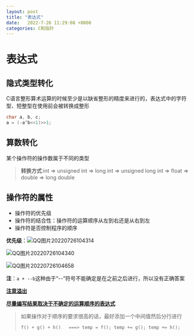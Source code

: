```yaml
---
layout: post
title: "表达式"  
date:   2022-7-26 11:29:08 +0800
categories: C和指针
---
```


# 表达式

## 隐式类型转化

C语言整形算术运算的时候至少是以缺省整形的精度来进行的，表达式中的字符型、短整型在使用前会被转换成整形

```C
char a, b, c;
a = (-a^b<<1)>>1;
```



## 算数转化

某个操作符的操作数属于不同的类型

>  **转换方式**:int => unsigned int => long int => unsigned long int => float => double => long double

## 操作符的属性

+ 操作符的优先级
+ 操作符的结合性：操作符的运算顺序从左到右还是从右到左
+ 操作符是否控制程序的顺序

**优先级**：![QQ图片20220726104314](E:/a学习/笔记/img/QQ图片20220726104314.png)	

![QQ图片20220726104340](E:/a学习/笔记/img/QQ图片20220726104340.png)



![QQ图片20220726104658](https://picture-01-1316374204.cos.ap-beijing.myqcloud.com/image/202311011800534.png)

**注**：```a + --b```这种由于“--”符号不能确定是在之前之后进行，所以没有正确答案

<u>**注意溢出**</u>

<u>**尽量编写结果取决于不确定的运算顺序的表达式**</u>

> 如果操作对于顺序的要求很高的话，最好添加一个中间值然后分行进行
>
> ```C
> f() + g() + h()   ===> temp = f(); temp += g(); temp += h();
